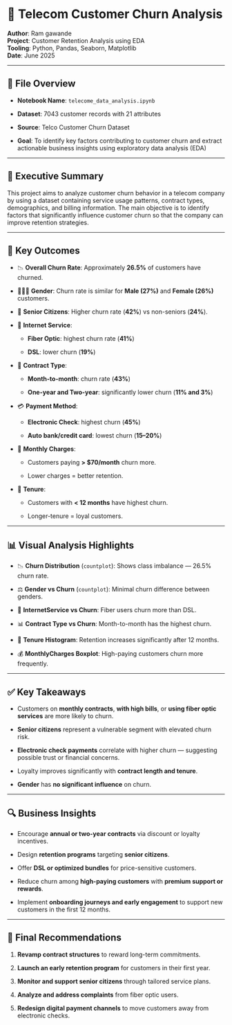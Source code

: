 # **📁 Telecom Customer Churn Analysis**

**Author**: Ram gawande  
 **Project**: Customer Retention Analysis using EDA  
 **Tooling**: Python, Pandas, Seaborn, Matplotlib  
 **Date**: June 2025

---

## **📄 File Overview**

* **Notebook Name**: `telecome_data_analysis.ipynb`

* **Dataset**: 7043 customer records with 21 attributes

* **Source**: Telco Customer Churn Dataset

* **Goal**: To identify key factors contributing to customer churn and extract actionable business insights using exploratory data analysis (EDA)

---

## **🧾 Executive Summary**

This project aims to analyze customer churn behavior in a telecom company by using a dataset containing service usage patterns, contract types, demographics, and billing information. The main objective is to identify factors that significantly influence customer churn so that the company can improve retention strategies.

---

## **📌 Key Outcomes**

* 📉 **Overall Churn Rate**: Approximately **26.5%** of customers have churned.

* 🧑‍🤝‍🧑 **Gender**: Churn rate is similar for **Male (27%)** and **Female (26%)** customers.

* 🎯 **Senior Citizens**: Higher churn rate (**42%**) vs non-seniors (**24%**).

* 📶 **Internet Service**:

  * **Fiber Optic**: highest churn rate (**41%**)

  * **DSL**: lower churn (**19%**)

* 🤝 **Contract Type**:

  * **Month-to-month**: churn rate (**43%**)

  * **One-year and Two-year**: significantly lower churn (**11% and 3%**)

* 💳 **Payment Method**:

  * **Electronic Check**: highest churn (**45%**)

  * **Auto bank/credit card**: lowest churn (**15–20%**)

* 🧾 **Monthly Charges**:

  * Customers paying **\> $70/month** churn more.

  * Lower charges \= better retention.

* 🔄 **Tenure**:

  * Customers with **\< 12 months** have highest churn.

  * Longer-tenure \= loyal customers.

---

## **📊 Visual Analysis Highlights**

* 📉 **Churn Distribution** (`countplot`): Shows class imbalance — 26.5% churn rate.

* ⚖️ **Gender vs Churn** (`countplot`): Minimal churn difference between genders.

* 📶 **InternetService vs Churn**: Fiber users churn more than DSL.

* 📊 **Contract Type vs Churn**: Month-to-month has the highest churn.

* 🧮 **Tenure Histogram**: Retention increases significantly after 12 months.

* 💰 **MonthlyCharges Boxplot**: High-paying customers churn more frequently.

---

## **✅ Key Takeaways**

* Customers on **monthly contracts**, **with high bills**, or **using fiber optic services** are more likely to churn.

* **Senior citizens** represent a vulnerable segment with elevated churn risk.

* **Electronic check payments** correlate with higher churn — suggesting possible trust or financial concerns.

* Loyalty improves significantly with **contract length and tenure**.

* **Gender** has **no significant influence** on churn.

---

## **🔍 Business Insights**

* Encourage **annual or two-year contracts** via discount or loyalty incentives.

* Design **retention programs** targeting **senior citizens**.

* Offer **DSL or optimized bundles** for price-sensitive customers.

* Reduce churn among **high-paying customers** with **premium support or rewards**.

* Implement **onboarding journeys and early engagement** to support new customers in the first 12 months.

---

## **🧠 Final Recommendations**

1. **Revamp contract structures** to reward long-term commitments.

2. **Launch an early retention program** for customers in their first year.

3. **Monitor and support senior citizens** through tailored service plans.

4. **Analyze and address complaints** from fiber optic users.

5. **Redesign digital payment channels** to move customers away from electronic checks.

